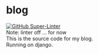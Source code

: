 # blog

[![GitHub Super-Linter](https://github.com/l3gacyb3ta/blog/workflows/Lint%20Code%20Base/badge.svg)](https://github.com/marketplace/actions/super-linter)  
Note: linter off ... for now  
This is the source code for my blog.  
Running on django.  
